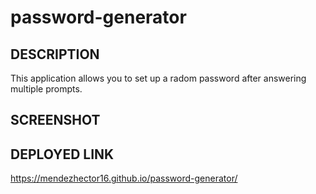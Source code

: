 # password-generator
## DESCRIPTION
This application allows you to set up a radom password after answering multiple prompts.
## SCREENSHOT

## DEPLOYED LINK
https://mendezhector16.github.io/password-generator/
